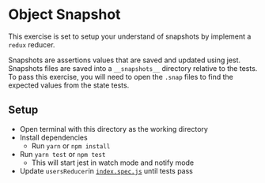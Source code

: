 # Object Snapshot

This exercise is set to setup your understand of snapshots by implement a `redux` reducer.

Snapshots are assertions values that are saved and updated using jest. 
Snapshots files are saved into a `__snapshots__` directory relative to the tests. 
To pass this exercise, you will need to open the `.snap` files to find the
expected values from the state tests.

## Setup
- Open terminal with this directory as the working directory
- Install dependencies
  - Run `yarn` or `npm install`
- Run `yarn test` or `npm test`
  - This will start jest in watch mode and notify mode
- Update `usersReducer`in [`index.spec.js`](index.spec.js) until tests pass